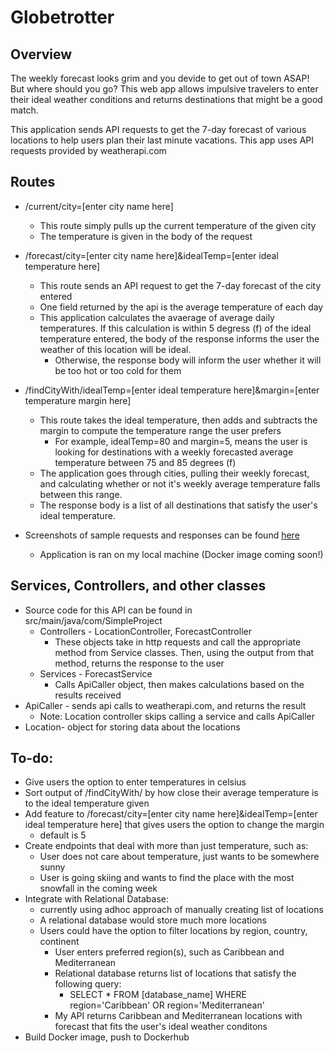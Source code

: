 # Globetrotter
## Overview
The weekly forecast looks grim and you devide to get out of town ASAP! But where should you go?
This web app allows impulsive travelers to enter their ideal weather conditions and returns destinations that might be a good match.

This application sends API requests to get the 7-day forecast of various locations to help users plan their last minute vacations.
This app uses API requests provided by weatherapi.com

## Routes
* /current/city=[enter city name here]
  * This route simply pulls up the current temperature of the given city
  * The temperature is given in the body of the request
* /forecast/city=[enter city name here]&idealTemp=[enter ideal temperature here]
  * This route sends an API request to get the 7-day forecast of the city entered
  * One field returned by the api is the average temperature of each day
  * This application calculates the avaerage of average daily temperatures. If this calculation is within 5 degress (f) of the ideal temperature entered, the body of the response informs the user the weather of this location will be ideal.
    * Otherwise, the response body will inform the user whether it will be too hot or too cold for them
* /findCityWith/idealTemp=[enter ideal temperature here]&margin=[enter temperature margin here]
  * This route takes the ideal temperature, then adds and subtracts the margin to compute the temperature range the user prefers
    * For example, idealTemp=80 and margin=5, means the user is looking for destinations with a weekly forecasted average temperature between 75 and 85 degrees (f)
  * The application goes through cities, pulling their weekly forecast, and calculating whether or not it's weekly average temperature falls between this range.
  * The response body is a list of all destinations that satisfy the user's ideal temperature.
  
* Screenshots of sample requests and responses can be found [here](https://github.com/bennett-cady/Globetrotter/issues/1)
  * Application is ran on my local machine (Docker image coming soon!)
  
## Services, Controllers, and other classes
* Source code for this API can be found in src/main/java/com/SimpleProject
  * Controllers - LocationController, ForecastController
    * These objects take in http requests and call the appropriate method from Service classes. Then, using the output from that method, returns the response to the user
  * Services - ForecastService
    * Calls ApiCaller object, then makes calculations based on the results received
 * ApiCaller - sends api calls to weatherapi.com, and returns the result
    * Note: Location controller skips calling a service and calls ApiCaller
 * Location- object for storing data about the locations


## To-do:
* Give users the option to enter temperatures in celsius
* Sort output of /findCityWith/ by how close their average temperature is to the ideal temperature given
* Add feature to /forecast/city=[enter city name here]&idealTemp=[enter ideal temperature here] that gives users the option to change the margin
  * default is 5
* Create endpoints that deal with more than just temperature, such as:
  * User does not care about temperature, just wants to be somewhere sunny
  * User is going skiing and wants to find the place with the most snowfall in the coming week
* Integrate with Relational Database:
  * currently using adhoc approach of manually creating list of locations
  * A relational database would store much more locations
  * Users could have the option to filter locations by region, country, continent
    * User enters preferred region(s), such as Caribbean and Mediterranean
    * Relational database returns list of locations that satisfy the following query:
      * SELECT * FROM [database_name] WHERE region='Caribbean' OR region='Mediterranean'
    * My API returns Caribbean and Mediterranean locations with forecast that fits the user's ideal weather conditons
* Build Docker image, push to Dockerhub


